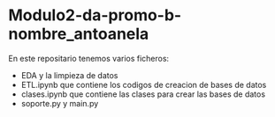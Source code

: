 # Modulo2-da-promo-b-nombre_antoanela
En este repositario tenemos varios ficheros:
- EDA y la limpieza de datos
- ETL.ipynb que contiene los codigos de creacion de bases de datos
- clases.ipynb que contiene las clases para crear las bases de datos
- soporte.py y main.py

